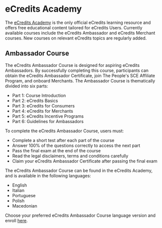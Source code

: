 # eCredits Academy

The [eCredits Academy](https://academy.ecredits.com/) is the only official eCredits learning resource and offers free educational content tailored for eCredits Users. 
Currently available courses include the eCredits Ambassador and eCredits Merchant courses. New courses on relevant eCredits topics are regularly added. 

## Ambassador Course
The eCredits Ambassador Course is designed for aspiring eCredits Ambassadors. By successfully completing this course, participants can obtain the eCredits Ambassador Certificate, join The People's SCE Affiliate Program, and onboard Merchants.
The Ambassador Course is thematically divided into six parts:

- Part 1: Course Introduction
- Part 2: eCredits Basics
- Part 3: eCredits for Consumers
- Part 4: eCredits for Merchants
- Part 5: eCredits Incentive Programs
- Part 6: Guidelines for Ambassadors

To complete the eCredits Ambassador Course, users must:

- Complete a short test after each part of the course
- Answer 100% of the questions correctly to access the next part
- Pass the final exam at the end of the course
- Read the legal disclaimers, terms and conditions carefully
- Claim your eCredits Ambassador Certificate after passing the final exam

The eCredits Ambassador Course can be found in the eCredits Academy, and is available in the following languages:

- English
- Italian
- Portuguese
- Polish
- Macedonian

Choose your preferred eCredits Ambassador Course language version and enroll [here](https://academy.ecredits.com/pages/ambassadors).
